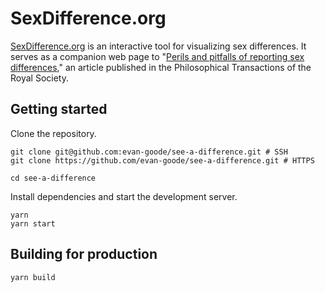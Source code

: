 # SexDifference.org

[SexDifference.org](https://sexdifference.org) is an interactive tool for visualizing sex differences. It serves as a companion web page to "[Perils and pitfalls of reporting sex differences](https://dx.doi.org/10.1098/rstb.2015.0119)," an article published in the Philosophical Transactions of the Royal Society.

## Getting started

Clone the repository.

```
git clone git@github.com:evan-goode/see-a-difference.git # SSH
git clone https://github.com/evan-goode/see-a-difference.git # HTTPS

cd see-a-difference
```

Install dependencies and start the development server.

```
yarn
yarn start
```

## Building for production

```
yarn build
```
